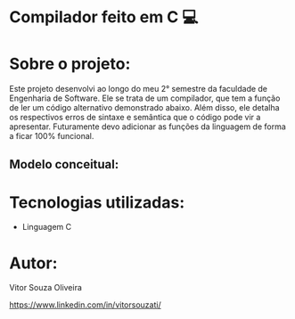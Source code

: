 # Compilador feito em C 💻

# Sobre o projeto:

Este projeto desenvolvi ao longo do meu 2° semestre da faculdade de Engenharia de Software. Ele se trata de um compilador, que tem a função de ler um código alternativo demonstrado abaixo.
Além disso, ele detalha os respectivos erros de sintaxe e semântica que o código pode vir a apresentar.
Futuramente devo adicionar as funções da linguagem de forma a ficar 100% funcional.

## Modelo conceitual:


# Tecnologias utilizadas:

- Linguagem C

# Autor:

Vitor Souza Oliveira

https://www.linkedin.com/in/vitorsouzati/
